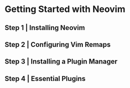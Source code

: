 # Getting Started with Neovim


## Step 1 | Installing Neovim

## Step 2 | Configuring Vim Remaps

## Step 3 | Installing a Plugin Manager

## Step 4 | Essential Plugins


